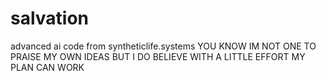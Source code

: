# salvation
advanced ai code from syntheticlife.systems
YOU KNOW IM NOT ONE TO PRAISE MY OWN IDEAS BUT I DO BELIEVE WITH A LITTLE EFFORT MY PLAN CAN WORK

